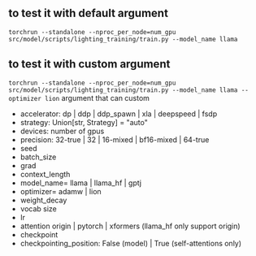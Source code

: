 ## to test it with default argument
```torchrun --standalone --nproc_per_node=num_gpu src/model/scripts/lighting_training/train.py --model_name llama```
## to test it with custom argument
```torchrun --standalone --nproc_per_node=num_gpu src/model/scripts/lighting_training/train.py --model_name llama --optimizer lion```
argument that can custom
- accelerator: dp | ddp | ddp_spawn | xla | deepspeed | fsdp
- strategy: Union[str, Strategy] = "auto"
- devices: number of gpus
- precision: 32-true | 32 | 16-mixed | bf16-mixed | 64-true
- seed
- batch_size
- grad
- context_length
- model_name= llama | llama_hf | gptj
- optimizer= adamw | lion
- weight_decay
- vocab size
- lr
- attention origin | pytorch | xformers (llama_hf only support origin)
- checkpoint
- checkpointing_position: False (model) | True (self-attentions only)